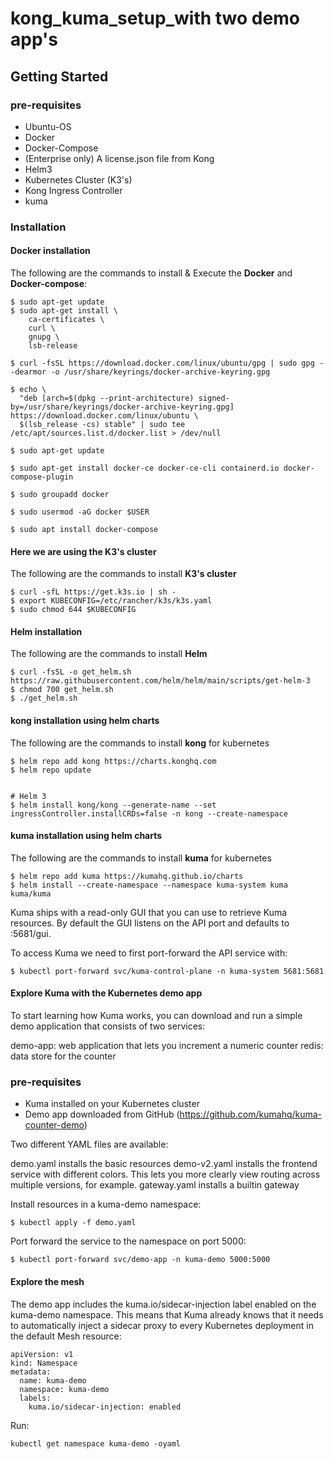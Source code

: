 # kong_kuma_setup_with two demo app's

## Getting Started

### pre-requisites

* Ubuntu-OS
* Docker
* Docker-Compose
* (Enterprise only) A license.json file from Kong
* Helm3
* Kubernetes Cluster (K3's)
* Kong Ingress Controller
* kuma


### Installation

 #### Docker installation
 The following are the commands to install & Execute the  **Docker** and  **Docker-compose**:

```
$ sudo apt-get update
$ sudo apt-get install \
    ca-certificates \
    curl \
    gnupg \
    lsb-release

$ curl -fsSL https://download.docker.com/linux/ubuntu/gpg | sudo gpg --dearmor -o /usr/share/keyrings/docker-archive-keyring.gpg

$ echo \
  "deb [arch=$(dpkg --print-architecture) signed-by=/usr/share/keyrings/docker-archive-keyring.gpg] https://download.docker.com/linux/ubuntu \
  $(lsb_release -cs) stable" | sudo tee /etc/apt/sources.list.d/docker.list > /dev/null

$ sudo apt-get update

$ sudo apt-get install docker-ce docker-ce-cli containerd.io docker-compose-plugin

$ sudo groupadd docker

$ sudo usermod -aG docker $USER

$ sudo apt install docker-compose

```
 #### Here we are using the K3's cluster
 The following are the commands to install **K3's cluster**
```
$ curl -sfL https://get.k3s.io | sh -
$ export KUBECONFIG=/etc/rancher/k3s/k3s.yaml
$ sudo chmod 644 $KUBECONFIG

```

#### Helm  installation
 The following are the commands to install  **Helm** 
```
$ curl -fsSL -o get_helm.sh https://raw.githubusercontent.com/helm/helm/main/scripts/get-helm-3
$ chmod 700 get_helm.sh
$ ./get_helm.sh

```

#### kong  installation using helm charts
 The following are the commands to install  **kong** for kubernetes
```
$ helm repo add kong https://charts.konghq.com
$ helm repo update


# Helm 3
$ helm install kong/kong --generate-name --set ingressController.installCRDs=false -n kong --create-namespace

```

#### kuma installation using helm charts
 The following are the commands to install  **kuma** for kubernetes
```
$ helm repo add kuma https://kumahq.github.io/charts
$ helm install --create-namespace --namespace kuma-system kuma kuma/kuma

```

Kuma ships with a read-only GUI that you can use to retrieve Kuma resources. By default the GUI listens on the API port and defaults to :5681/gui.

To access Kuma we need to first port-forward the API service with:

```
$ kubectl port-forward svc/kuma-control-plane -n kuma-system 5681:5681

```
####  Explore Kuma with the Kubernetes demo app

To start learning how Kuma works, you can download and run a simple demo application that consists of two services:

demo-app: web application that lets you increment a numeric counter
redis: data store for the counter

### pre-requisites

* Kuma installed on your Kubernetes cluster
* Demo app downloaded from GitHub (https://github.com/kumahq/kuma-counter-demo)

Two different YAML files are available:

demo.yaml installs the basic resources
demo-v2.yaml installs the frontend service with different colors. This lets you more clearly view routing across multiple versions, for example.
gateway.yaml installs a builtin gateway

Install resources in a kuma-demo namespace:
```
$ kubectl apply -f demo.yaml

```
Port forward the service to the namespace on port 5000:
```
$ kubectl port-forward svc/demo-app -n kuma-demo 5000:5000

```

####  Explore the mesh

The demo app includes the kuma.io/sidecar-injection label enabled on the kuma-demo namespace. This means that Kuma already knows that it needs to automatically inject a sidecar proxy to every Kubernetes deployment in the default Mesh resource:

```
apiVersion: v1
kind: Namespace
metadata:
  name: kuma-demo
  namespace: kuma-demo
  labels:
    kuma.io/sidecar-injection: enabled

```
Run:

```
kubectl get namespace kuma-demo -oyaml

```
